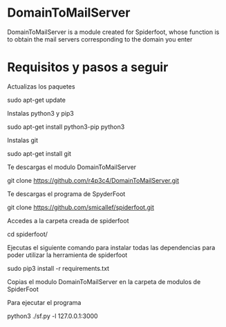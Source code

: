 # DomainToMailServer
DomainToMailServer is a module created for Spiderfoot, whose function is to obtain the mail servers corresponding to the domain you enter

# Requisitos y pasos a seguir

Actualizas los paquetes

sudo apt-get update


Instalas python3 y pip3


sudo apt-get install python3-pip python3



Instalas git 

sudo apt-get install git

Te descargas el modulo DomainToMailServer

git clone https://github.com/r4p3c4/DomainToMailServer.git


Te descargas el programa de SpyderFoot

git clone https://github.com/smicallef/spiderfoot.git


Accedes a la carpeta creada de spiderfoot

cd spiderfoot/

Ejecutas el siguiente comando para instalar todas las dependencias para poder utilizar la herramienta de spiderfoot

sudo pip3 install -r requirements.txt


Copias el modulo DomainToMailServer en la carpeta de modulos de SpiderFoot







Para ejecutar el programa 

python3 ./sf.py -l 127.0.0.1:3000



